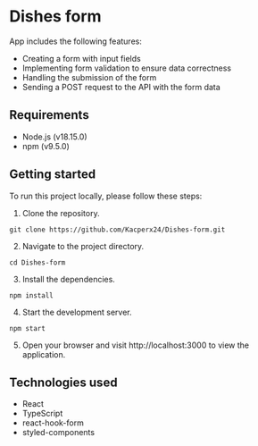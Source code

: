 # Dishes form

App includes the following features:

- Creating a form with input fields
- Implementing form validation to ensure data correctness
- Handling the submission of the form
- Sending a POST request to the API with the form data


## Requirements

- Node.js (v18.15.0)
- npm (v9.5.0)



## Getting started

To run this project locally, please follow these steps:

1. Clone the repository.

```git clone https://github.com/Kacperx24/Dishes-form.git```

2. Navigate to the project directory.

```cd Dishes-form```

3. Install the dependencies.

```npm install```

4. Start the development server.

```npm start```

5. Open your browser and visit http://localhost:3000 to view the application.




## Technologies used

- React
- TypeScript
- react-hook-form
- styled-components

